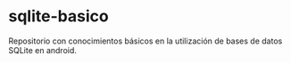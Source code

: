 sqlite-basico
=============

Repositorio con conocimientos básicos en la utilización de bases de datos SQLite en android.
